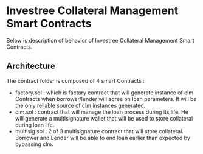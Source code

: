 # Investree Collateral Management Smart Contracts

Below is description of behavior of Investree Collateral Management Smart Contracts.

## Architecture

The contract folder is composed of 4 smart Contracts :
- factory.sol : which is factory contract that will generate instance of clm Contracts when borrower/lender will agree on loan parameters. It will be the only reliable source of clm instances generated.
- clm.sol : contract that will manage the loan process during its life. He will generate a multisignature wallet that will be used to store collateral during loan life.
- multisig.sol : 2 of 3 multisignature contract that will store collateral. Borrower and Lender will be able to end loan earlier than expected by bypassing clm.
